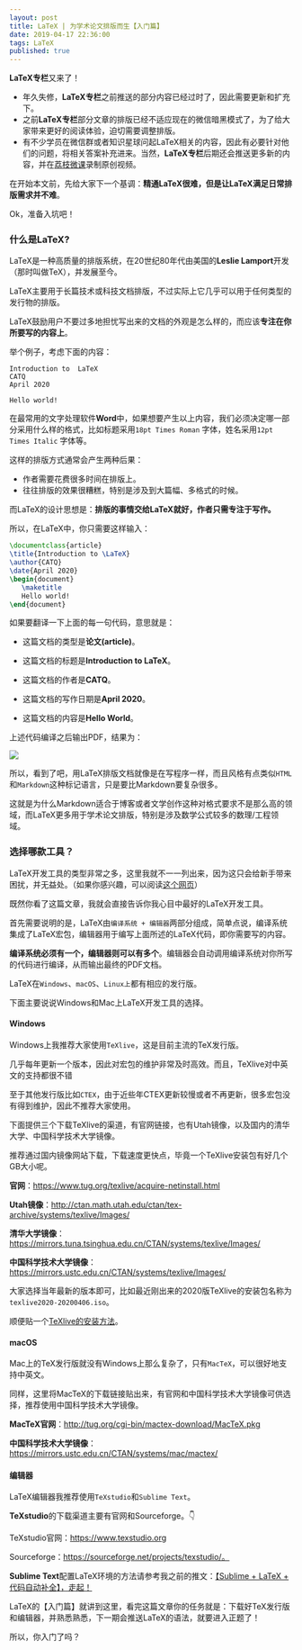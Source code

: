 ```yaml
---
layout: post
title: LaTeX | 为学术论文排版而生【入门篇】
date: 2019-04-17 22:36:00
tags: LaTeX
published: true
---
```


**LaTeX专栏**又来了！

- 年久失修，**LaTeX专栏**之前推送的部分内容已经过时了，因此需要更新和扩充下。
- 之前**LaTeX专栏**部分文章的排版已经不适应现在的微信暗黑模式了，为了给大家带来更好的阅读体验，迫切需要调整排版。
- 有不少学员在微信群或者知识星球问起LaTeX相关的内容，因此有必要针对他们的问题，将相关答案补充进来。当然，**LaTeX专栏**后期还会推送更多新的内容，并在[荔枝微课](https://mp.weixin.qq.com/s/MTM6kzQJE--yhnOOB7txeg)录制原创视频。

在开始本文前，先给大家下一个基调：**精通LaTeX很难，但是让LaTeX满足日常排版需求并不难**。

Ok，准备入坑吧！

### 什么是LaTeX?

LaTeX是一种高质量的排版系统，在20世纪80年代由美国的**Leslie Lamport**开发（那时叫做TeX），并发展至今。

LaTeX主要用于长篇技术或科技文档排版，不过实际上它几乎可以用于任何类型的发行物的排版。

LaTeX鼓励用户不要过多地担忧写出来的文档的外观是怎么样的，而应该**专注在你所要写的内容上**。

举个例子，考虑下面的内容：

```
Introduction to  LaTeX
CATQ
April 2020

Hello world!
```

在最常用的文字处理软件**Word**中，如果想要产生以上内容，我们必须决定哪一部分采用什么样的格式，比如标题采用`18pt Times Roman` 字体，姓名采用`12pt Times Italic` 字体等。

这样的排版方式通常会产生两种后果：

- 作者需要花费很多时间在排版上。
- 往往排版的效果很糟糕，特别是涉及到大篇幅、多格式的时候。

而LaTeX的设计思想是：**排版的事情交给LaTeX就好，作者只需专注于写作。**

所以，在LaTeX中，你只需要这样输入：

```tex
\documentclass{article}
\title{Introduction to \LaTeX}
\author{CATQ}
\date{April 2020}
\begin{document}
   \maketitle
   Hello world!
\end{document}
```

如果要翻译一下上面的每一句代码，意思就是：

- 这篇文档的类型是**论文(article)**。

- 这篇文档的标题是**Introduction to LaTeX**。

- 这篇文档的作者是**CATQ**。

- 这篇文档的写作日期是**April 2020**。

- 这篇文档的内容是**Hello World**。

  

上述代码编译之后输出PDF，结果为：

![](https://figurebed-iseex.oss-cn-hangzhou.aliyuncs.com/img/20200417122324.png)

所以，看到了吧，用LaTeX排版文档就像是在写程序一样，而且风格有点类似`HTML`和`Markdown`这种标记语言，只是要比Markdown要复杂很多。

这就是为什么Markdown适合于博客或者文学创作这种对格式要求不是那么高的领域，而LaTeX更多用于学术论文排版，特别是涉及数学公式较多的数理/工程领域。

### 选择哪款工具？

LaTeX开发工具的类型非常之多，这里我就不一一列出来，因为这只会给新手带来困扰，并无益处。（如果你感兴趣，可以阅读[这个网页](https://www.latexstudio.net/archives/51801.html "LaTeX开发工具")）

既然你看了这篇文章，我就会直接告诉你我心目中最好的LaTeX开发工具。

首先需要说明的是，LaTeX由`编译系统 + 编辑器`两部分组成，简单点说，编译系统集成了LaTeX宏包，编辑器用于编写上面所述的LaTeX代码，即你需要写的内容。

**编译系统必须有一个，编辑器则可以有多个**。编辑器会自动调用编译系统对你所写的代码进行编译，从而输出最终的PDF文档。

LaTeX在`Windows`、`macOS`、`Linux上`都有相应的发行版。

下面主要说说Windows和Mac上LaTeX开发工具的选择。

#### Windows

Windows上我推荐大家使用`TeXlive`，这是目前主流的TeX发行版。

几乎每年更新一个版本，因此对宏包的维护非常及时高效。而且，TeXlive对中英文的支持都很不错

至于其他发行版比如`CTEX`，由于近些年CTEX更新较慢或者不再更新，很多宏包没有得到维护，因此不推荐大家使用。

下面提供三个下载TeXlive的渠道，有官网链接，也有Utah镜像，以及国内的清华大学、中国科学技术大学镜像。

推荐通过国内镜像网站下载，下载速度更快点，毕竟一个TeXlive安装包有好几个GB大小呢。

**官网**：https://www.tug.org/texlive/acquire-netinstall.html

**Utah镜像**：http://ctan.math.utah.edu/ctan/tex-archive/systems/texlive/Images/

**清华大学镜像**：https://mirrors.tuna.tsinghua.edu.cn/CTAN/systems/texlive/Images/

**中国科学技术大学镜像**：https://mirrors.ustc.edu.cn/CTAN/systems/texlive/Images/

大家选择当年最新的版本即可，比如最近刚出来的2020版TeXlive的安装包名称为`texlive2020-20200406.iso`。

顺便贴一个[TeXlive的安装方法](https://zhuanlan.zhihu.com/p/41855480 "TeXlive的安装方法")。

#### macOS

Mac上的TeX发行版就没有Windows上那么复杂了，只有`MacTeX`，可以很好地支持中英文。

同样，这里将MacTeX的下载链接贴出来，有官网和中国科学技术大学镜像可供选择，推荐使用中国科学技术大学镜像。

**MacTeX官网**：http://tug.org/cgi-bin/mactex-download/MacTeX.pkg

**中国科学技术大学镜像**：https://mirrors.ustc.edu.cn/CTAN/systems/mac/mactex/

#### 编辑器

LaTeX编辑器我推荐使用`TeXstudio`和`Sublime Text`。

**TeXstudio**的下载渠道主要有官网和Sourceforge。👇

TeXstudio官网：https://www.texstudio.org

Sourceforge：https://sourceforge.net/projects/texstudio/。

**Sublime Text**配置LaTeX环境的方法请参考我之前的推文：[【Sublime + LaTeX + 代码自动补全】，走起！](https://mp.weixin.qq.com/s/P8G1_nrhf9cEOd1ph-9DQQ)

LaTeX的【入门篇】就讲到这里，看完这篇文章你的任务就是：下载好TeX发行版和编辑器，并熟悉熟悉，下一期会推送LaTeX的语法，就要进入正题了！

所以，你入门了吗？